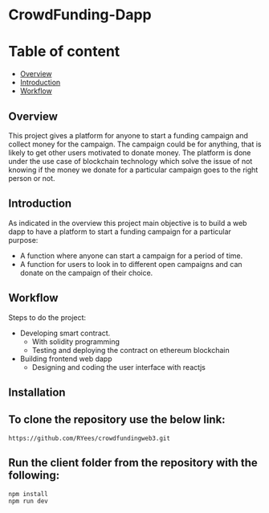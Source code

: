 # CrowdFunding-Dapp

# Table of content
* [Overview](#overview)
* [Introduction](#introduction)
* [Workflow](#workflow)


## Overview
This project gives a platform for anyone to start a funding campaign and collect money for the campaign. The campaign could be for anything, that is likely to get other users motivated to donate money. The platform is done under the use case of blockchain technology which solve the issue of not knowing if the money we donate for a particular campaign goes to the right person or not.


## Introduction
As indicated in the overview this project main objective is to build a web dapp to have a platform to start a funding campaign for a particular purpose:
* A function where anyone can start a campaign for a period of time.
* A function for users to look in to different open campaigns and can donate on the campaign of their choice.

## Workflow
Steps to do the project:
* Developing smart contract. 
   * With solidity programming
   * Testing and deploying the contract on ethereum blockchain
* Building frontend web dapp
   * Designing and coding the user interface with reactjs

## Installation
To clone the repository use the below link:
---
    https://github.com/RYees/crowdfundingweb3.git
    
    
Run the client folder from the repository with the following:
---
    npm install
    npm run dev
